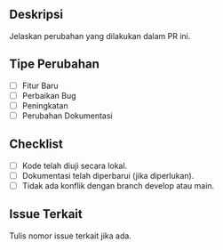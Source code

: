 ## Deskripsi
Jelaskan perubahan yang dilakukan dalam PR ini.

## Tipe Perubahan
- [ ] Fitur Baru
- [ ] Perbaikan Bug
- [ ] Peningkatan
- [ ] Perubahan Dokumentasi

## Checklist
- [ ] Kode telah diuji secara lokal.
- [ ] Dokumentasi telah diperbarui (jika diperlukan).
- [ ] Tidak ada konflik dengan branch develop atau main.

## Issue Terkait
Tulis nomor issue terkait jika ada.
